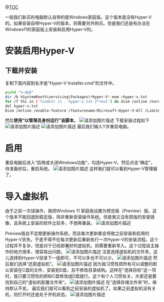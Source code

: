 @[TOC](大纲)

一般我们新买的电脑默认自带的是Windows家庭版。这个版本是没有Hyper-V的。如果安装自带Hyper-V的版本，则需要另外购买。但是我们还是有办法在Windows11的家庭版上安装和启用Hyper-V的。
# 安装启用Hyper-V

## 下载并安装
复制下面内容到名字是“Hyper-V Installer.cmd”的文件中。
```bash
pushd "%~dp0"
dir /b %SystemRoot%\servicing\Packages\*Hyper-V*.mum >hyper-v.txt
for /f %%i in ('findstr /i . hyper-v.txt 2^>nul') do dism /online /norestart /add-package:"%SystemRoot%\servicing\Packages\%%i"
del hyper-v.txt
Dism /online /enable-feature /featurename:Microsoft-Hyper-V-All /LimitAccess /ALL
```
然后**使用“以管理员身份运行”该脚本**。
![请添加图片描述](https://img-blog.csdnimg.cn/direct/57137049fb254c918ce9da010274fb84.png)
下载安装过程如下
![请添加图片描述](https://img-blog.csdnimg.cn/direct/6802dcceba31495da069664633de4c6d.png)
![请添加图片描述](https://img-blog.csdnimg.cn/direct/92833590400047f3a74f3c842e6e4d10.png)
最后我们输入Y并重启电脑。
# 启用
重启电脑后进入“启用或关闭Windows功能”，勾选Hyper-V。然后点击“确定”，待准备好后，重启系统。
![请添加图片描述](https://img-blog.csdnimg.cn/direct/e98c598a202c4429adfb51f4250cdc29.png)
这样我们就可以看到Hyper-V管理器了。

# 导入虚拟机
由于之前一次误操作，我把Windows 11 家庭版设置为预览版（Preview）版。这个版本不能回退到稳定版，除非重新安装操作系统。但是我又没有原版的安装镜像，且系统上安装的软件比较多，不想再重装。
![请添加图片描述](https://img-blog.csdnimg.cn/direct/77df081c5a374bf4910c01260222e188.png)

Preview版会不定期更新操作系统，而且每次更新都会导致之前安装和启用的Hyper-V丢失。于是不得不在每次更新后重新执行一次Hyper-V的安装流程。这个过程并不复杂，但是对于已经部署好的虚拟机，则需要重新导入。这个过程自主操作的地方很多，很容易出问题。
![请添加图片描述](https://img-blog.csdnimg.cn/direct/e6a70a5bacda4ac3b2b825358dcf64d7.png)
注意选择虚拟机的文件夹，这儿选择到Hyper-V目录下一级即可，不可以多也不可以少。
![请添加图片描述](https://img-blog.csdnimg.cn/direct/a939772753504c69b839b80ae654d278.png)
然后我们选择“还原虚拟机”。
![请添加图片描述](https://img-blog.csdnimg.cn/direct/0b041333518549529da53f2ab7bc2859.png)
因为我习惯性把所有可以调整的默认安装在C盘的文件，安装到D盘，且不修改目录结构。这样在“选择目标”这一项时，我只要习惯性的把和C盘修改成D盘就行。这个和个人习惯有关，大家还是要找到自己的“虚拟机配置文件夹”。
![请添加图片描述](https://img-blog.csdnimg.cn/direct/8be40d8af248482f803259e234153941.png)
在“选择存储文件夹”时，保持默认不变。
最后我们就可以看到之前安装的虚拟机了。如果之前虚拟机没有关机，则打开时还是处于开机状态。
![请添加图片描述](https://img-blog.csdnimg.cn/direct/75ca424914e348cbbfaf6c1bf51642fe.png)
